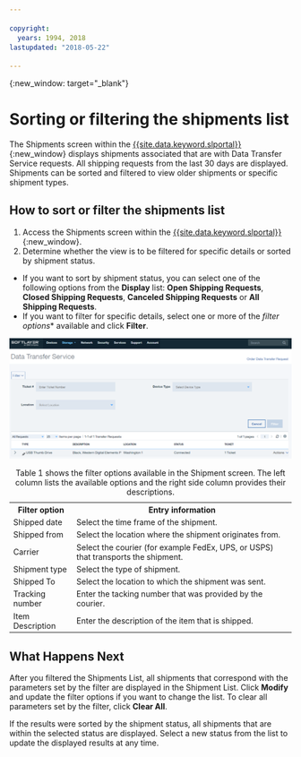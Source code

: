 ```yaml
---

copyright:
  years: 1994, 2018
lastupdated: "2018-05-22"

---
```

{:new_window: target="_blank"}

# Sorting or filtering the shipments list

The Shipments screen within the [{{site.data.keyword.slportal}}](https://control.softlayer.com/){:new_window} displays shipments associated that are with Data Transfer Service requests. All shipping requests from the last 30 days are displayed. Shipments can be sorted and filtered to view older shipments or specific shipment types. 

## How to sort or filter the shipments list

1. Access the Shipments screen within the [{{site.data.keyword.slportal}}](https://control.softlayer.com/){:new_window}. 
2. Determine whether the view is to be filtered for specific details or sorted by shipment status.
  - If you want to sort by shipment status, you can select one of the following options from the **Display** list: **Open Shipping Requests**, **Closed Shipping Requests**, **Canceled Shipping Requests** or **All Shipping Requests**.
  - If you want to filter for specific details, select one or more of the *filter options** available and click **Filter**.


![DTS Shipment Screen](/images/DTSShipmentScreen.PNG)

<table><caption>Table 1 shows the filter options available in the Shipment screen. The left column lists the available options and the right side column provides their descriptions.</caption>
<tr><th>Filter option</th><th>Entry information</th></tr>
<tr><td>Shipped date</td><td>Select the time frame of the shipment.</td></tr>
<tr><td>Shipped from</td><td>Select the location where the shipment originates from.</td></tr>
<tr><td>Carrier</td><td>Select the courier (for example FedEx, UPS, or USPS) that transports the shipment.</td></tr>
<tr><td>Shipment type</td><td>Select the type of shipment.</td></tr>
<tr><td>Shipped To</td><td>Select the location to which the shipment was sent.</td></tr>
<tr><td>Tracking number</td><td>Enter the tacking number that was provided by the courier.</td></tr>
<tr><td>Item Description</td><td>Enter the description of the item that is shipped.</td></tr>
</table>


## What Happens Next

After you filtered the Shipments List, all shipments that correspond with the parameters set by the filter are displayed in the Shipment List. Click **Modify** and update the filter options if you want to change the list. To clear all parameters set by the filter, click **Clear All**. 

If the results were sorted by the shipment status, all shipments that are within the selected status are displayed. Select a new status from the list to update the displayed results at any time.
